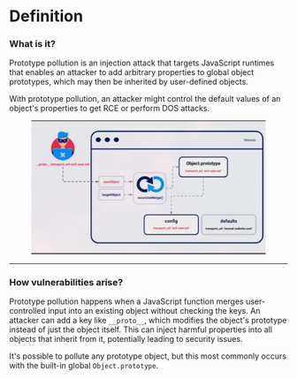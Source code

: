 # Definition

### What is it?

Prototype pollution is an injection attack that targets JavaScript runtimes that enables an attacker to add arbitrary properties to global object prototypes, which may then be inherited by user-defined objects.

With prototype pollution, an attacker might control the default values of an object's properties to get RCE or perform DOS attacks.

<figure><img src="../../../.gitbook/assets/image (1).png" alt=""><figcaption></figcaption></figure>

***

### How vulnerabilities arise?

Prototype pollution happens when a JavaScript function merges user-controlled input into an existing object without checking the keys. An attacker can add a key like `__proto__`, which modifies the object's prototype instead of just the object itself. This can inject harmful properties into all objects that inherit from it, potentially leading to security issues.

It's possible to pollute any prototype object, but this most commonly occurs with the built-in global `Object.prototype`.
